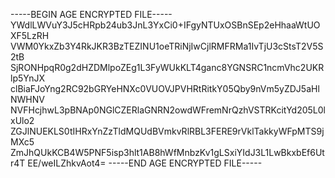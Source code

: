-----BEGIN AGE ENCRYPTED FILE-----
YWdlLWVuY3J5cHRpb24ub3JnL3YxCi0+IFgyNTUxOSBnSEp2eHhaaWtUOXF5LzRH
VWM0YkxZb3Y4RkJKR3BzTEZINU1oeTRiNjIwCjlRMFRMa1IvTjU3cStsT2V5S2tB
SjRONHpqR0g2dHZDMlpoZEg1L3FyWUkKLT4ganc8YGNSRC1ncmVhc2UKRlp5YnJX
clBiaFJoYng2RC92bGRYeHNXc0VUOVJPVHRtRitkY05Qby9nVm5yZDJ5aHlNWHNV
NVFHcjhwL3pBNAp0NGlCZERlaGNRN2owdWFremNrQzhVSTRKcitYd205L0lxUlo2
ZGJlNUEKLS0tIHRxYnZzTldMQUdBVmkvRlRBL3FERE9rVklTakkyWFpMTS9jMXc5
ZmJhQUkKCB4W5PNF5isp3hlt1AB8hWfMnbzKv1gLSxiYIdJ3L1LwBkxbEf6Utr4T
EE/weILZhkvAot4=
-----END AGE ENCRYPTED FILE-----
